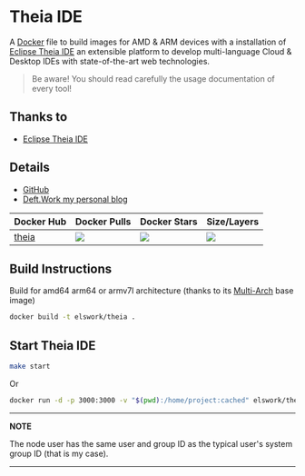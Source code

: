 # Theia IDE

A [Docker](http://docker.com) file to build images for AMD & ARM devices with a installation of [Eclipse Theia IDE](https://theia-ide.org/) an extensible platform to develop multi-language Cloud & Desktop IDEs with state-of-the-art web technologies.

> Be aware! You should read carefully the usage documentation of every tool!

## Thanks to

- [Eclipse Theia IDE](https://theia-ide.org/)

## Details

- [GitHub](https://github.com/DeftWork/theia)
- [Deft.Work my personal blog](http://deft.work)

| Docker Hub | Docker Pulls | Docker Stars | Size/Layers |
| --- | --- | --- | --- |
| [theia](https://hub.docker.com/r/elswork/theia "elswork/theia on Docker Hub") | [![](https://img.shields.io/docker/pulls/elswork/theia.svg)](https://hub.docker.com/r/elswork/theia "theia on Docker Hub") | [![](https://img.shields.io/docker/stars/elswork/theia.svg)](https://hub.docker.com/r/elswork/theia "theia on Docker Hub") | [![](https://images.microbadger.com/badges/image/elswork/theia.svg)](https://microbadger.com/images/elswork/theia "theia on microbadger.com") |

## Build Instructions

Build for amd64 arm64 or armv7l architecture (thanks to its [Multi-Arch](https://blog.docker.com/2017/11/multi-arch-all-the-things/) base image)

``` sh
docker build -t elswork/theia .
```

## Start Theia IDE

``` sh
make start
``` 
Or
``` sh
docker run -d -p 3000:3000 -v "$(pwd):/home/project:cached" elswork/theia
```

---
**NOTE**

The node user has the same user and group ID as the typical user's system group ID (that is my case).

---
